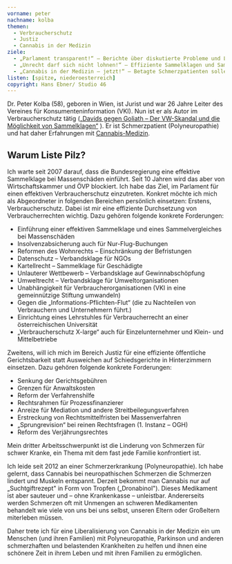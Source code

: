 ```yaml
---
vorname: peter
nachname: kolba
themen:
  - Verbraucherschutz
  - Justiz
  - Cannabis in der Medizin
ziele:
  - „Parlament transparent!“ – Berichte über diskutierte Probleme und Lösungen transparent in „leichter Sprache“ öffentlich darstellen
  - „Unrecht darf sich nicht lohnen!“ – Effiziente Sammelklagen und Sammelvergleiche bei Massenschäden, Abschöpfung des Unrechtsgewinnes.
  - „Cannabis in der Medizin – jetzt!“ – Betagte Schmerzpatienten sollen nicht noch Jahre auf eine liberalisierte Anwendung von Cannabis gegen ihre Schmerzen und Muskelkrämpfe (MS) warten müssen.
listen: [spitze, niederoesterreich]
copyright: Hans Ebner/ Studio 46
---
```


Dr. Peter Kolba (58), geboren in Wien, ist Jurist und war 26 Jahre Leiter des Vereines für Konsumenteninformation (VKI). Nun ist er als Autor im Verbraucherschutz tätig ([„Davids gegen Goliath – Der VW-Skandal und die Möglichkeit von Sammelklagen“](www.davids-gegen-goliath.at) ). Er ist Schmerzpatient (Polyneuropathie) und hat daher Erfahrungen mit [Cannabis-Medizin](www.himko.at).

## Warum Liste Pilz?

Ich warte seit 2007 darauf, dass die Bundesregierung eine effektive Sammelklage bei Massenschäden einführt. Seit 10 Jahren wird das aber von Wirtschaftskammer und ÖVP blockiert. Ich habe das Ziel, im Parlament für einen effektiven Verbraucherschutz einzutreten. Konkret möchte ich mich als Abgeordneter in folgenden Bereichen persönlich einsetzen: Erstens, Verbraucherschutz. Dabei ist mir eine effiziente Durchsetzung von Verbraucherrechten wichtig. Dazu gehören folgende konkrete Forderungen:

* Einführung einer effektiven Sammelklage und eines Sammelvergleiches bei Massenschäden
* Insolvenzabsicherung auch für Nur-Flug-Buchungen
* Reformen des Wohnrechts – Einschränkung der Befristungen
* Datenschutz – Verbandsklage für NGOs
* Kartellrecht – Sammelklage für Geschädigte
* Unlauterer Wettbewerb – Verbandsklage auf Gewinnabschöpfung
* Umweltrecht – Verbandsklage für Umweltorganisationen
* Unabhängigkeit für Verbraucherorganisationen (VKI in eine gemeinnützige Stiftung umwandeln)
* Gegen die „Informations-Pflichten-Flut“ (die zu Nachteilen von Verbrauchern und Unternehmern führt.)
* Einrichtung eines Lehrstuhles für Verbraucherrecht an einer  österreichischen Universität
* „Verbraucherschutz X-large“ auch für Einzelunternehmer und Klein- und Mittelbetriebe 

Zweitens, will ich mich im Bereich Justiz für eine effiziente öffentliche Gerichtsbarkeit statt Ausweichen auf Schiedsgerichte in Hinterzimmern einsetzen. Dazu gehören folgende konkrete Forderungen:

* Senkung der Gerichtsgebühren
* Grenzen für Anwaltskosten
* Reform der Verfahrenshilfe
* Rechtsrahmen für Prozessfinanzierer
* Anreize für Mediation und andere Streitbeilegungsverfahren
* Erstreckung von Rechtsmittelfristen bei Massenverfahren
* „Sprungrevision“ bei reinen Rechtsfragen (1. Instanz – OGH)
* Reform des Verjährungsrechtes

Mein dritter Arbeitsschwerpunkt ist die Linderung von Schmerzen für schwer Kranke, ein Thema mit dem fast jede Familie konfrontiert ist.

Ich leide seit 2012 an einer Schmerzerkrankung (Polyneuropathie). Ich habe gelernt, dass Cannabis bei neuropathischen Schmerzen die Schmerzen lindert und Muskeln entspannt. Derzeit bekommt man Cannabis nur auf „Suchtgiftrezept" in Form von Tropfen („Dronabinol"). Dieses Medikament ist aber sauteuer und – ohne Krankenkasse – unleistbar. Andererseits werden Schmerzen oft mit Unmengen an schweren Medikamenten behandelt wie viele von uns bei uns selbst, unseren Eltern oder Großeltern miterleben müssen.

Daher trete ich für eine Liberalisierung von Cannabis in der Medizin ein um Menschen (und ihren Familien) mit Polyneuropathie, Parkinson und anderen schmerzhaften und belastenden Krankheiten zu helfen und ihnen eine schönere Zeit in ihrem Leben und mit ihren Familien zu ermöglichen.